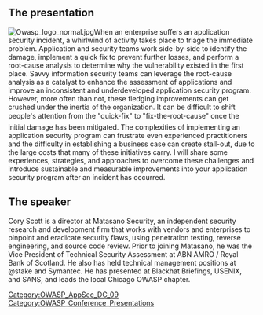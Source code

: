 ## The presentation

![Owasp_logo_normal.jpg](Owasp_logo_normal.jpg
"Owasp_logo_normal.jpg")When an enterprise suffers an application
security incident, a whirlwind of activity takes place to triage the
immediate problem. Application and security teams work side-by-side to
identify the damage, implement a quick fix to prevent further losses,
and perform a root-cause analysis to determine why the vulnerability
existed in the first place. Savvy information security teams can
leverage the root-cause analysis as a catalyst to enhance the assessment
of applications and improve an inconsistent and underdeveloped
application security program. However, more often than not, these
fledging improvements can get crushed under the inertia of the
organization. It can be difficult to shift people's attention from the
"quick-fix" to "fix-the-root-cause" once the initial damage has been
mitigated. The complexities of implementing an application security
program can frustrate even experienced practitioners and the difficulty
in establishing a business case can create stall-out, due to the large
costs that many of these initiatives carry. I will share some
experiences, strategies, and approaches to overcome these challenges and
introduce sustainable and measurable improvements into your application
security program after an incident has occurred.

## The speaker

Cory Scott is a director at Matasano Security, an independent security
research and development firm that works with vendors and enterprises to
pinpoint and eradicate security flaws, using penetration testing,
reverse engineering, and source code review. Prior to joining Matasano,
he was the Vice President of Technical Security Assessment at ABN AMRO /
Royal Bank of Scotland. He also has held technical management positions
at @stake and Symantec. He has presented at Blackhat Briefings, USENIX,
and SANS, and leads the local Chicago OWASP chapter.

[Category:OWASP_AppSec_DC_09](Category:OWASP_AppSec_DC_09 "wikilink")
[Category:OWASP_Conference_Presentations](Category:OWASP_Conference_Presentations "wikilink")
